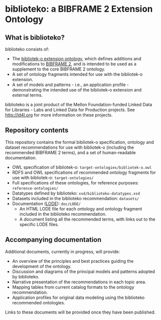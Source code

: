 # biblioteko: a BIBFRAME 2 Extension Ontology

## What is biblioteko?

biblioteko consists of:

* The [bibliotek-o extension ontology](http://bibliotek-o.org/ontology/), which defines additions and modifications to [BIBFRAME 2](http://id.loc.gov/ontologies/bibframe), and is intended to be used as a supplement to the core BIBFRAME 2 ontology.
* A set of ontology fragments intended for use with the bibliotek-o extension.
* A set of models and patterns - i.e., an application profile - demonstrating the intended use of the bibliotek-o extension and external terms.

biblioteko is a joint product of the Mellon Foundation-funded Linked Data for Libraries - Labs and Linked Data for Production projects. See <http://ld4l.org> for more information on these projects.

## Repository contents

This repository contains the formal bibliotek-o specification, ontology and dataset recommendations for use with bibliotek-o (including the recommended BIBFRAME 2 terms), and a set of human-readable documentation. 

  * OWL specification of bibliotek-o: `target-ontologies/bibliotek-o.owl`
  * RDFS and OWL specifications of recommended ontology fragments for use with bibliotek-o: `target-ontologies/`
  * Full specifications of these ontologies, for reference purposes: `reference-ontologies/`
  * Datatypes defined by biblioteko: `xsd/biblioteko-datatypes.xsd`
  * Datasets included in the biblioteko recommendation: `datasets/`
  * Documentation ([LODE](http://www.essepuntato.it/lode)): `doc/LODE/`
    * An HTML LODE file for each ontology and ontology fragment included in the biblioteko recommendation.
    * A document listing all the recommended terms, with links out to the specific LODE files.
  
  
## Accompanying documentation

Additional documents, currently in progress, will provide: 

  * An overview of the principles and best practices guiding the development of the ontology. 
  * Discussion and diagrams of the principal models and patterns adopted by biblioteko. 
  * Narrative presentation of the recommendations in each topic area.
  * Mapping tables from current catalog formats to the ontology recommendation.
  * Application profiles for original data modeling using the biblioteko recommended ontologies. 
  
Links to these documents will be provided once they have been published.
  
 